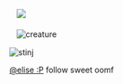 
ㅤ![](https://komarev.com/ghpvc/?username=graveyardletters&color=4a6596&style=plastic&label=profile+glaze) 
ㅤㅤㅤㅤㅤㅤㅤㅤㅤㅤㅤㅤㅤㅤㅤㅤㅤㅤㅤㅤㅤㅤㅤㅤㅤㅤㅤㅤㅤㅤㅤㅤ

ㅤ![creature](https://github.com/user-attachments/assets/1fc9581d-7db9-4899-80f8-55d2fa918239)


![stinj](https://github.com/user-attachments/assets/073f67d6-0d51-4d61-86eb-9c20732f815c)

[@elise :P](https://github.com/akechuu) follow sweet oomf




